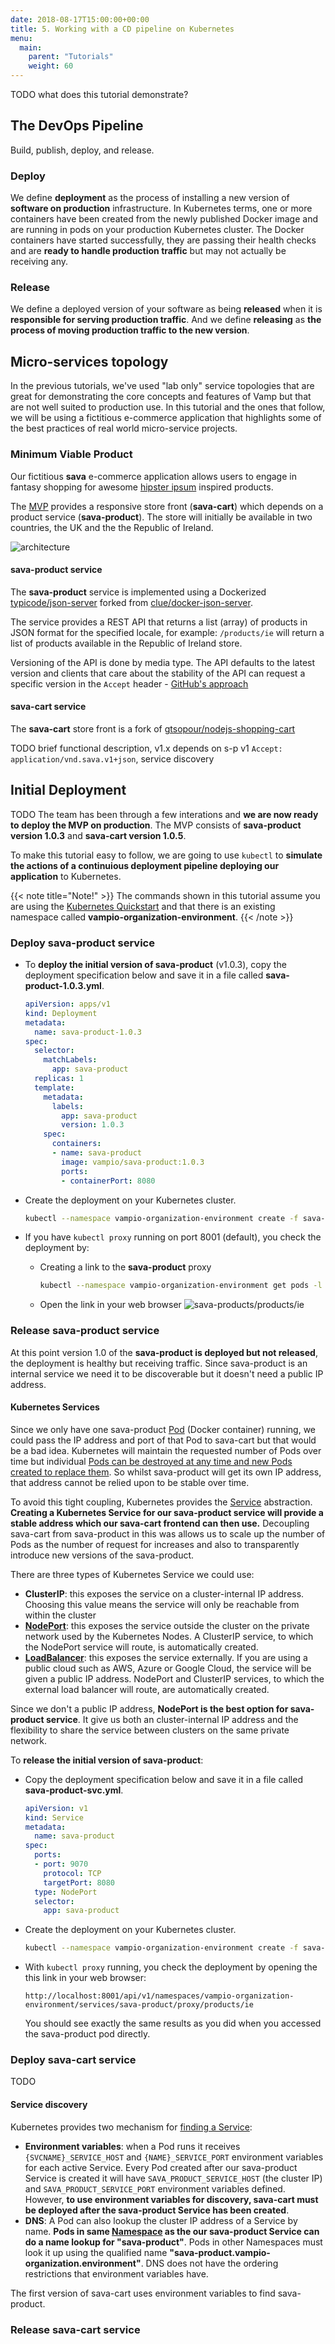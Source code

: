 ```yaml
---
date: 2018-08-17T15:00:00+00:00
title: 5. Working with a CD pipeline on Kubernetes
menu:
  main:
    parent: "Tutorials"
    weight: 60
---
```


TODO what does this tutorial demonstrate?

## The DevOps Pipeline

Build, publish, deploy, and release. 

### Deploy
We define **deployment** as the process of installing a new version of **software on production** infrastructure. In Kubernetes terms, one or more containers have been created from the newly published Docker image and are running in pods on your production Kubernetes cluster. The Docker containers have started successfully, they are passing their health checks and are **ready to handle production traffic** but may not actually be receiving any.

### Release
We define a deployed version of your software as being **released** when it is **responsible for serving production traffic**. And we define **releasing** as **the process of moving production traffic to the new version**. 

## Micro-services topology
In the previous tutorials, we've used "lab only" service topologies that are great for demonstrating the core concepts and features of Vamp but that are not well suited to production use. In this tutorial and the ones that follow, we will be using a fictitious e-commerce application that highlights some of the best practices of real world micro-service projects.

### Minimum Viable Product
Our fictitious **sava** e-commerce application allows users to engage in fantasy shopping for awesome [hipster ipsum](https://hipsum.co/) inspired products.

The [MVP](http://theleanstartup.com/principles) provides a responsive store front (**sava-cart**) which depends on a product service (**sava-product**). The store will initially be available in two countries, the UK and the the Republic of Ireland. 

![architecture](/images/diagram/v100/tut5/k8s-arch-without-vamp.png)

#### sava-product service
The **sava-product** service is implemented using a Dockerized [typicode/json-server](https://github.com/typicode/json-server) forked from [clue/docker-json-server](https://github.com/clue/docker-json-server).

The service provides a REST API that returns a list (array) of products in JSON format for the specified locale, for example: `/products/ie` will return a list of products available in the Republic of Ireland store.

Versioning of the API is done by media type. The API defaults to the latest version and clients that care about the stability of the API can request a specific version in the `Accept` header - [GitHub's approach](https://developer.github.com/v3/media/)

#### sava-cart service
The **sava-cart** store front is a fork of [gtsopour/nodejs-shopping-cart](https://github.com/gtsopour/nodejs-shopping-cart)

TODO brief functional description, v1.x depends on s-p v1 `Accept: application/vnd.sava.v1+json`, service discovery

## Initial Deployment

TODO The team has been through a few interations and **we are now ready to deploy the MVP on production**. The MVP consists of **sava-product version 1.0.3** and **sava-cart version 1.0.5**.

To make this tutorial easy to follow, we are going to use `kubectl` to **simulate the actions of a continuious deployment pipeline deploying our application** to Kubernetes.

{{< note title="Note!" >}}
The commands shown in this tutorial assume you are using the [Kubernetes Quickstart](/documentation/installation/kubernetes) and that there is an existing namespace called **vampio-organization-environment**.
{{< /note >}}

### Deploy sava-product service

* To **deploy the initial version of sava-product** (v1.0.3), copy the deployment specification below and save it in a file called **sava-product-1.0.3.yml**.

  ```yaml
  apiVersion: apps/v1
  kind: Deployment
  metadata:
    name: sava-product-1.0.3
  spec:
    selector:
      matchLabels:
        app: sava-product
    replicas: 1
    template:
      metadata:
        labels:
          app: sava-product
          version: 1.0.3
      spec:
        containers:
        - name: sava-product
          image: vampio/sava-product:1.0.3
          ports:
          - containerPort: 8080
    ```

* Create the deployment on your Kubernetes cluster.

  ```bash
  kubectl --namespace vampio-organization-environment create -f sava-product-1.0.3.yml
  ```

* If you have `kubectl proxy` running on port 8001 (default), you check the deployment by:
  * Creating a link to the **sava-product** proxy
  
     ```bash
     kubectl --namespace vampio-organization-environment get pods -l app=sava-product -o go-template --template 'ms}}http://localhost:8001/api/v1/namespaces/vampio-organization-environment/pods/{{.metadata.name}}/proxy/products/ie{{"\n"}}{{end}}'
     ```
  * Open the link in your web browser
    ![sava-products/products/ie](/images/screens/v100/tut5/sava-product-products-ie.png)

### Release sava-product service
At this point version 1.0 of the **sava-product is deployed but not released**, the deployment is healthy but receiving traffic. Since sava-product is an internal service we need it to be discoverable but it doesn't need a public IP address.

#### Kubernetes Services
Since we only have one sava-product [Pod](https://kubernetes.io/docs/concepts/workloads/pods/pod/) (Docker container) running, we could pass the IP address and port of that Pod to sava-cart but that would be a bad idea. Kubernetes will maintain the requested number of Pods over time but individual [Pods can be destroyed at any time and new Pods created to replace them](https://kubernetes.io/docs/concepts/workloads/pods/pod/#durability-of-pods-or-lack-thereof). So whilst sava-product will get its own IP address, that address cannot be relied upon to be stable over time.

To avoid this tight coupling, Kubernetes provides the [Service](https://kubernetes.io/docs/concepts/services-networking/service/) abstraction. **Creating a Kubernetes Service for our sava-product service will provide a stable address which our sava-cart frontend can then use.** Decoupling sava-cart from sava-product in this was allows us to scale up the number of Pods as the number of request for increases and also to transparently introduce new versions of the sava-product.

There are three types of Kubernetes Service we could use:

* **ClusterIP**: this exposes the service on a cluster-internal IP address. Choosing this value means the service will only be reachable from within the cluster
* **[NodePort](https://kubernetes.io/docs/concepts/services-networking/service/#nodeport)**: this exposes the service outside the cluster on the private network used by the Kubernetes Nodes. A ClusterIP service, to which the NodePort service will route, is automatically created.
* **[LoadBalancer](https://kubernetes.io/docs/concepts/services-networking/service/#loadbalancer)**: this exposes the service externally. If you are using a public cloud such as AWS, Azure or Google Cloud, the service will be given a public IP address. NodePort and ClusterIP services, to which the external load balancer will route, are automatically created.

Since we don't a public IP address, **NodePort is the best option for sava-product service**. It give us both an cluster-internal IP address and the flexibility to share the service between clusters on the same private network.

To **release the initial version of sava-product**:

* Copy the deployment specification below and save it in a file called **sava-product-svc.yml**.

  ```yaml
  apiVersion: v1
  kind: Service
  metadata:
    name: sava-product
  spec:
    ports:
    - port: 9070
      protocol: TCP
      targetPort: 8080
    type: NodePort
    selector:
      app: sava-product
  ```

* Create the deployment on your Kubernetes cluster.

  ```bash
  kubectl --namespace vampio-organization-environment create -f sava-product-svc.yml
  ```

* With `kubectl proxy` running, you check the deployment by opening the this link in your web browser:

  ```
  http://localhost:8001/api/v1/namespaces/vampio-organization-environment/services/sava-product/proxy/products/ie
  ```
  
  You should see exactly the same results as you did when you accessed the sava-product pod directly.

### Deploy sava-cart service

TODO

#### Service discovery
Kubernetes provides two mechanism for [finding a Service](https://kubernetes.io/docs/concepts/services-networking/service/#discovering-services):

* **Environment variables**: when a Pod runs it receives `{SVCNAME}_SERVICE_HOST` and `{NAME}_SERVICE_PORT` environment variables for each active Service. Every Pod created after our sava-product Service is created it will have `SAVA_PRODUCT_SERVICE_HOST` (the cluster IP) and `SAVA_PRODUCT_SERVICE_PORT` environment variables defined. However, **to use environment variables for discovery, sava-cart must be deployed after the sava-product Service has been created**.
* **DNS**: A Pod can also lookup the cluster IP address of a Service by name. **Pods in same [Namespace](https://kubernetes.io/docs/concepts/overview/working-with-objects/namespaces/) as the our sava-product Service can do a name lookup for "sava-product"**. Pods in other Namespaces must look it up using the qualified name **"sava-product.vampio-organization.environment"**. DNS does not have the ordering restrictions that environment variables have.

The first version of sava-cart uses environment variables to find sava-product.

### Release sava-cart service
